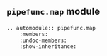 ## `pipefunc.map` module

```{eval-rst}
.. automodule:: pipefunc.map
    :members:
    :undoc-members:
    :show-inheritance:
```
